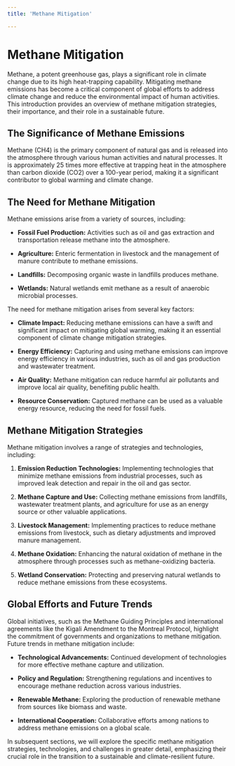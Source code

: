 ```yaml
---
title: 'Methane Mitigation'

---
```


# Methane Mitigation

Methane, a potent greenhouse gas, plays a significant role in climate change due to its high heat-trapping capability. Mitigating methane emissions has become a critical component of global efforts to address climate change and reduce the environmental impact of human activities. This introduction provides an overview of methane mitigation strategies, their importance, and their role in a sustainable future.

## The Significance of Methane Emissions

Methane (CH4) is the primary component of natural gas and is released into the atmosphere through various human activities and natural processes. It is approximately 25 times more effective at trapping heat in the atmosphere than carbon dioxide (CO2) over a 100-year period, making it a significant contributor to global warming and climate change.

## The Need for Methane Mitigation

Methane emissions arise from a variety of sources, including:

- **Fossil Fuel Production:** Activities such as oil and gas extraction and transportation release methane into the atmosphere.

- **Agriculture:** Enteric fermentation in livestock and the management of manure contribute to methane emissions.

- **Landfills:** Decomposing organic waste in landfills produces methane.

- **Wetlands:** Natural wetlands emit methane as a result of anaerobic microbial processes.

The need for methane mitigation arises from several key factors:

- **Climate Impact:** Reducing methane emissions can have a swift and significant impact on mitigating global warming, making it an essential component of climate change mitigation strategies.

- **Energy Efficiency:** Capturing and using methane emissions can improve energy efficiency in various industries, such as oil and gas production and wastewater treatment.

- **Air Quality:** Methane mitigation can reduce harmful air pollutants and improve local air quality, benefiting public health.

- **Resource Conservation:** Captured methane can be used as a valuable energy resource, reducing the need for fossil fuels.

## Methane Mitigation Strategies

Methane mitigation involves a range of strategies and technologies, including:

1. **Emission Reduction Technologies:** Implementing technologies that minimize methane emissions from industrial processes, such as improved leak detection and repair in the oil and gas sector.

2. **Methane Capture and Use:** Collecting methane emissions from landfills, wastewater treatment plants, and agriculture for use as an energy source or other valuable applications.

3. **Livestock Management:** Implementing practices to reduce methane emissions from livestock, such as dietary adjustments and improved manure management.

4. **Methane Oxidation:** Enhancing the natural oxidation of methane in the atmosphere through processes such as methane-oxidizing bacteria.

5. **Wetland Conservation:** Protecting and preserving natural wetlands to reduce methane emissions from these ecosystems.

## Global Efforts and Future Trends

Global initiatives, such as the Methane Guiding Principles and international agreements like the Kigali Amendment to the Montreal Protocol, highlight the commitment of governments and organizations to methane mitigation. Future trends in methane mitigation include:

- **Technological Advancements:** Continued development of technologies for more effective methane capture and utilization.

- **Policy and Regulation:** Strengthening regulations and incentives to encourage methane reduction across various industries.

- **Renewable Methane:** Exploring the production of renewable methane from sources like biomass and waste.

- **International Cooperation:** Collaborative efforts among nations to address methane emissions on a global scale.

In subsequent sections, we will explore the specific methane mitigation strategies, technologies, and challenges in greater detail, emphasizing their crucial role in the transition to a sustainable and climate-resilient future.
